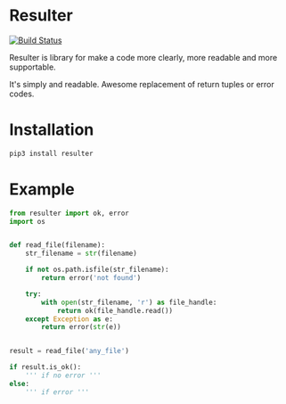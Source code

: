 # Resulter
[![Build Status](https://travis-ci.org/KeyStorke/resulter.svg?branch=master)](https://travis-ci.org/KeyStorke/resulter)


Resulter is library for make a code more clearly, more readable and more supportable.

It's simply and readable. Awesome replacement of return tuples or error codes. 
# Installation

``` bash
pip3 install resulter
```

# Example

``` python
from resulter import ok, error
import os


def read_file(filename):
    str_filename = str(filename)

    if not os.path.isfile(str_filename):
        return error('not found')

    try:
        with open(str_filename, 'r') as file_handle:
            return ok(file_handle.read())
    except Exception as e:
        return error(str(e))


result = read_file('any_file')

if result.is_ok():
    ''' if no error '''
else:
    ''' if error '''

```
